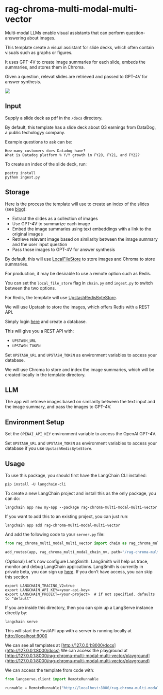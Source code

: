 
# rag-chroma-multi-modal-multi-vector

Multi-modal LLMs enable visual assistants that can perform question-answering about images. 

This template create a visual assistant for slide decks, which often contain visuals such as graphs or figures.

It uses GPT-4V to create image summaries for each slide, embeds the summaries, and stores them in Chroma.
 
Given a question, relevat slides are retrieved and passed to GPT-4V for answer synthesis.

![](https://github.com/langchain-ai/langchain/assets/122662504/5277ef6b-d637-43c7-8dc1-9b1567470503)

## Input

Supply a slide deck as pdf in the `/docs` directory. 

By default, this template has a slide deck about Q3 earnings from DataDog, a public techologyy company.

Example questions to ask can be:
```
How many customers does Datadog have?
What is Datadog platform % Y/Y growth in FY20, FY21, and FY22?
```

To create an index of the slide deck, run:
```
poetry install
python ingest.py
```

## Storage

Here is the process the template will use to create an index of the slides (see [blog](https://blog.langchain.dev/multi-modal-rag-template/)):

* Extract the slides as a collection of images
* Use GPT-4V to summarize each image
* Embed the image summaries using text embeddings with a link to the original images
* Retrieve relevant image based on similarity between the image summary and the user input question
* Pass those images to GPT-4V for answer synthesis

By default, this will use [LocalFileStore](https://python.langchain.com/docs/integrations/stores/file_system) to store images and Chroma to store summaries.

For production, it may be desirable to use a remote option such as Redis.

You can set the `local_file_store` flag in `chain.py` and `ingest.py` to switch between the two options.

For Redis, the template will use [UpstashRedisByteStore](https://python.langchain.com/docs/integrations/stores/upstash_redis).

We will use Upstash to store the images, which offers Redis with a REST API.

Simply login [here](https://upstash.com/) and create a database.

This will give you a REST API with:

* `UPSTASH_URL`
* `UPSTASH_TOKEN`
 
Set `UPSTASH_URL` and `UPSTASH_TOKEN` as environment variables to access your database.

We will use Chroma to store and index the image summaries, which will be created locally in the template directory.

## LLM

The app will retrieve images based on similarity between the text input and the image summary, and pass the images to GPT-4V.

## Environment Setup

Set the `OPENAI_API_KEY` environment variable to access the OpenAI GPT-4V.

Set `UPSTASH_URL` and `UPSTASH_TOKEN` as environment variables to access your database if you use `UpstashRedisByteStore`.

## Usage

To use this package, you should first have the LangChain CLI installed:

```shell
pip install -U langchain-cli
```

To create a new LangChain project and install this as the only package, you can do:

```shell
langchain app new my-app --package rag-chroma-multi-modal-multi-vector
```

If you want to add this to an existing project, you can just run:

```shell
langchain app add rag-chroma-multi-modal-multi-vector
```

And add the following code to your `server.py` file:
```python
from rag_chroma_multi_modal_multi_vector import chain as rag_chroma_multi_modal_chain_mv

add_routes(app, rag_chroma_multi_modal_chain_mv, path="/rag-chroma-multi-modal-multi-vector")
```

(Optional) Let's now configure LangSmith. 
LangSmith will help us trace, monitor and debug LangChain applications. 
LangSmith is currently in private beta, you can sign up [here](https://smith.langchain.com/). 
If you don't have access, you can skip this section

```shell
export LANGCHAIN_TRACING_V2=true
export LANGCHAIN_API_KEY=<your-api-key>
export LANGCHAIN_PROJECT=<your-project>  # if not specified, defaults to "default"
```

If you are inside this directory, then you can spin up a LangServe instance directly by:

```shell
langchain serve
```

This will start the FastAPI app with a server is running locally at 
[http://localhost:8000](http://localhost:8000)

We can see all templates at [http://127.0.0.1:8000/docs](http://127.0.0.1:8000/docs)
We can access the playground at [http://127.0.0.1:8000/rag-chroma-multi-modal-multi-vector/playground](http://127.0.0.1:8000/rag-chroma-multi-modal-multi-vector/playground)  

We can access the template from code with:

```python
from langserve.client import RemoteRunnable

runnable = RemoteRunnable("http://localhost:8000/rag-chroma-multi-modal-multi-vector")
```
